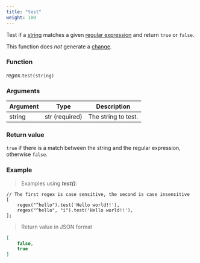 ```yaml
---
title: "test"
weight: 100
---
```



Test if a [string](..) matches a given [regular expression](../../regex) and return `true` or `false`.

This function does *not* generate a [change](../../../overview/changes).

### Function

*regex*.`test(string)`

### Arguments

Argument | Type | Description
-------- | ---- | -----------
string | str (required) | The string to test.

### Return value

`true` if there is a match between the string and the regular expression, otherwise `false`.

### Example

> Examples using ***test()***:

```thingsdb,json_response
// The first regex is case sensitive, the second is case insensitive
[
    regex("^hello").test('Hello world!!'),
    regex("^hello", "i").test('Hello world!!'),
];
```

> Return value in JSON format

```json
[
    false,
    true
]
```
